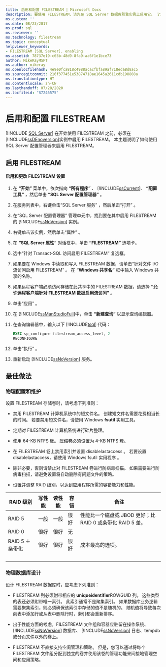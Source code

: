 ```yaml
---
title: 启用和配置 FILESTREAM | Microsoft Docs
description: 要使用 FILESTREAM，请先在 SQL Server 数据库引擎实例上启用它。 了解如何使用 SQL Server 配置管理器启用 FILESTREAM。
ms.custom: ''
ms.date: 08/23/2017
ms.prod: sql
ms.reviewer: ''
ms.technology: filestream
ms.topic: conceptual
helpviewer_keywords:
- FILESTREAM [SQL Server], enabling
ms.assetid: 78737e19-c65b-48d9-8fa9-aa6f1e1bce73
author: MikeRayMSFT
ms.author: mikeray
ms.openlocfilehash: 4e9e0fca818c4988acacfbfa89af718eda8d8ac5
ms.sourcegitcommit: 216f377451e53874718ae1645a2611cdb198808a
ms.translationtype: HT
ms.contentlocale: zh-CN
ms.lasthandoff: 07/28/2020
ms.locfileid: "87246575"
---
```

# <a name="enable-and-configure-filestream"></a>启用和配置 FILESTREAM

 [!INCLUDE [SQL Server](../../includes/applies-to-version/sqlserver.md)]
  在开始使用 FILESTREAM 之前，必须在 [!INCLUDE[ssDEnoversion](../../includes/ssdenoversion-md.md)]实例中启用 FILESTREAM。 本主题说明了如何使用 SQL Server 配置管理器来启用 FILESTREAM。  
  
##  <a name="enabling-filestream"></a><a name="enabling"></a> 启用 FILESTREAM  
  
#### <a name="to-enable-and-change-filestream-settings"></a>启用和更改 FILESTREAM 设置  
  
1.  在 **“开始”** 菜单中，依次指向 **“所有程序”** 、 [!INCLUDE[ssCurrent](../../includes/sscurrent-md.md)]、 **“配置工具”** ，然后单击 **“SQL Server 配置管理器”** 。  
  
2.  在服务列表中，右键单击“SQL Server 服务”  ，然后单击“打开”  。  
  
3.  在“SQL Server 配置管理器”  管理单元中，找到要在其中启用 FILESTREAM 的 [!INCLUDE[ssNoVersion](../../includes/ssnoversion-md.md)] 实例。  
  
4.  右键单击该实例，然后单击“属性”  。  
  
5.  在 **“SQL Server 属性”** 对话框中，单击 **“FILESTREAM”** 选项卡。  
  
6.  选中“针对 Transact-SQL 访问启用 FILESTREAM”  复选框。  
  
7.  如果要在 Windows 中读取和写入 FILESTREAM 数据，请单击“针对文件 I/O 流访问启用 FILESTREAM”  。 在 **“Windows 共享名”** 框中输入 Windows 共享的名称。  
  
8.  如果远程客户端必须访问存储在此共享中的 FILESTREAM 数据，请选择 **“允许远程客户端针对 FILESTREAM 数据启用流访问”** 。  
  
9. 单击“应用”  。  
  
10. 在 [!INCLUDE[ssManStudioFull](../../includes/ssmanstudiofull-md.md)]中，单击 **“新建查询”** 以显示查询编辑器。  
  
11. 在查询编辑器中，输入以下 [!INCLUDE[tsql](../../includes/tsql-md.md)] 代码：  
  
    ```sql  
    EXEC sp_configure filestream_access_level, 2  
    RECONFIGURE  
    ```  
  
12. 单击“执行”  。  
  
13. 重新启动 [!INCLUDE[ssNoVersion](../../includes/ssnoversion-md.md)] 服务。  

##  <a name="best-practices"></a><a name="best"></a>最佳做法  
  
###  <a name="physical-configuration-and-maintenance"></a><a name="config"></a>物理配置和维护  
 设置 FILESTREAM 存储卷时，请考虑下列准则：  
  
-   禁用 FILESTREAM 计算机系统中的短文件名。 创建短文件名需要花费相当长的时间。 若要禁用短文件名，请使用 Windows **fsutil** 实用工具。  
  
-   定期对 FILESTREAM 计算机系统进行碎片整理。  
  
-   使用 64-KB NTFS 簇。 压缩卷必须设置为 4-KB NTFS 簇。  
  
-   在 FILESTREAM 卷上禁用索引并设置 disablelastaccess  。 若要设置 disablelastaccess，请使用 Windows fsutil 实用程序   。  
  
-   除非必要，否则请禁止对 FILESTREAM 卷进行防病毒扫描。 如果需要进行防病毒扫描，请避免设置将自动删除有问题文件的策略。  
  
-   设置并调整 RAID 级别，以达到应用程序所需的容错能力和性能。  
  
|RAID 级别|写性能|读性能|容错|备注|  
|-|-|-|-|-|   
|RAID 5|一般|一般|很好|性能比一个磁盘或 JBOD 更好；比 RAID 0 或条带化 RAID 5 差。|  
|RAID 0|很好|很好|无||  
|RAID 5 ＋ 条带化|很好|很好|很好|成本最高的选项。|  
| &nbsp; | &nbsp; | &nbsp; | &nbsp; | &nbsp; |
  
  
###  <a name="physical-database-design"></a><a name="database"></a>物理数据库设计  
 设计 FILESTREAM 数据库时，应考虑下列准则：  
  
-   FILESTREAM 列必须附带相应的 **uniqueidentifier**ROWGUID 列。 这些类型的表还必须附带唯一索引。 此索引通常不是聚集索引。 如果数据库业务逻辑需要聚集索引，则必须确保该索引中存储的值不是随机的。 随机值将导致每次向表中添加行或从表中删除行时，索引都会重新排序。  
  
-   出于性能方面的考虑，FILESTREAM 文件组和容器应驻留在操作系统、 [!INCLUDE[ssNoVersion](../../includes/ssnoversion-md.md)] 数据库、 [!INCLUDE[ssNoVersion](../../includes/ssnoversion-md.md)] 日志、tempdb 或分页文件以外的卷上。  
  
-   FILESTREAM 不直接支持空间管理和策略。 但是，您可以通过将每个 FILESTREAM 文件组分配到独立的卷并使用该卷的管理功能来间接地管理空间和应用策略。  
  
  

